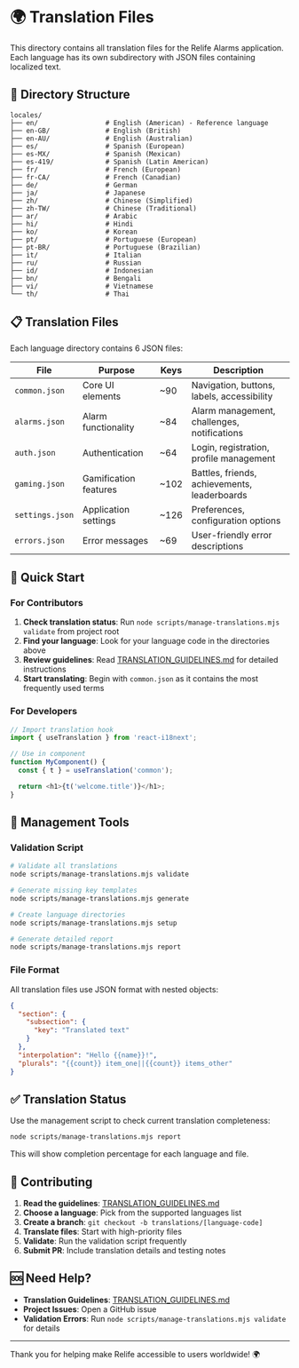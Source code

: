 # 🌍 Translation Files

This directory contains all translation files for the Relife Alarms application. Each language has
its own subdirectory with JSON files containing localized text.

## 📁 Directory Structure

```
locales/
├── en/                 # English (American) - Reference language
├── en-GB/              # English (British)
├── en-AU/              # English (Australian)
├── es/                 # Spanish (European)
├── es-MX/              # Spanish (Mexican)
├── es-419/             # Spanish (Latin American)
├── fr/                 # French (European)
├── fr-CA/              # French (Canadian)
├── de/                 # German
├── ja/                 # Japanese
├── zh/                 # Chinese (Simplified)
├── zh-TW/              # Chinese (Traditional)
├── ar/                 # Arabic
├── hi/                 # Hindi
├── ko/                 # Korean
├── pt/                 # Portuguese (European)
├── pt-BR/              # Portuguese (Brazilian)
├── it/                 # Italian
├── ru/                 # Russian
├── id/                 # Indonesian
├── bn/                 # Bengali
├── vi/                 # Vietnamese
└── th/                 # Thai
```

## 📋 Translation Files

Each language directory contains 6 JSON files:

| File            | Purpose               | Keys | Description                                  |
| --------------- | --------------------- | ---- | -------------------------------------------- |
| `common.json`   | Core UI elements      | ~90  | Navigation, buttons, labels, accessibility   |
| `alarms.json`   | Alarm functionality   | ~84  | Alarm management, challenges, notifications  |
| `auth.json`     | Authentication        | ~64  | Login, registration, profile management      |
| `gaming.json`   | Gamification features | ~102 | Battles, friends, achievements, leaderboards |
| `settings.json` | Application settings  | ~126 | Preferences, configuration options           |
| `errors.json`   | Error messages        | ~69  | User-friendly error descriptions             |

## 🚀 Quick Start

### For Contributors

1. **Check translation status**: Run `node scripts/manage-translations.mjs validate` from project
   root
2. **Find your language**: Look for your language code in the directories above
3. **Review guidelines**: Read [TRANSLATION_GUIDELINES.md](../../TRANSLATION_GUIDELINES.md) for
   detailed instructions
4. **Start translating**: Begin with `common.json` as it contains the most frequently used terms

### For Developers

```javascript
// Import translation hook
import { useTranslation } from 'react-i18next';

// Use in component
function MyComponent() {
  const { t } = useTranslation('common');

  return <h1>{t('welcome.title')}</h1>;
}
```

## 🔧 Management Tools

### Validation Script

```bash
# Validate all translations
node scripts/manage-translations.mjs validate

# Generate missing key templates
node scripts/manage-translations.mjs generate

# Create language directories
node scripts/manage-translations.mjs setup

# Generate detailed report
node scripts/manage-translations.mjs report
```

### File Format

All translation files use JSON format with nested objects:

```json
{
  "section": {
    "subsection": {
      "key": "Translated text"
    }
  },
  "interpolation": "Hello {{name}}!",
  "plurals": "{{count}} item_one||{{count}} items_other"
}
```

## ✅ Translation Status

Use the management script to check current translation completeness:

```bash
node scripts/manage-translations.mjs report
```

This will show completion percentage for each language and file.

## 📝 Contributing

1. **Read the guidelines**: [TRANSLATION_GUIDELINES.md](../../TRANSLATION_GUIDELINES.md)
2. **Choose a language**: Pick from the supported languages list
3. **Create a branch**: `git checkout -b translations/[language-code]`
4. **Translate files**: Start with high-priority files
5. **Validate**: Run the validation script frequently
6. **Submit PR**: Include translation details and testing notes

## 🆘 Need Help?

- **Translation Guidelines**: [TRANSLATION_GUIDELINES.md](../../TRANSLATION_GUIDELINES.md)
- **Project Issues**: Open a GitHub issue
- **Validation Errors**: Run `node scripts/manage-translations.mjs validate` for details

---

Thank you for helping make Relife accessible to users worldwide! 🌍
